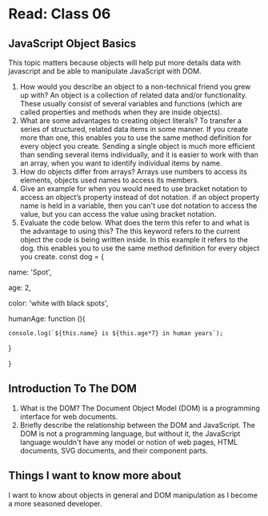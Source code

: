 # Read: Class 06

## JavaScript Object Basics

This topic matters because objects will help put more details data with javascript and be able to manipulate JavaScript with DOM. 

1. How would you describe an object to a non-technical friend you grew up with? An object is a collection of related data and/or functionality. These usually consist of several variables and functions (which are called properties and methods when they are inside objects).
2. What are some advantages to creating object literals? To transfer a series of structured, related data items in some manner. If you create more than one, this enables you to use the same method definition for every object you create. Sending a single object is much more efficient than sending several items individually, and it is easier to work with than an array, when you want to identify individual items by name.
3. How do objects differ from arrays? Arrays use numbers to access its elements, objects used names to access its members.
4. Give an example for when you would need to use bracket notation to access an object’s property instead of dot notation. if an object property name is held in a variable, then you can't use dot notation to access the value, but you can access the value using bracket notation.
5. Evaluate the code below. What does the term this refer to and what is the advantage to using this? The this keyword refers to the current object the code is being written inside. In this example it refers to the dog. this enables you to use the same method definition for every object you create.
const dog = {

  name: 'Spot',

  age: 2,

  color: 'white with black spots',

  humanAge: function (){

    console.log(`${this.name} is ${this.age*7} in human years`);

  }

}

## Introduction To The DOM

1. What is the DOM? The Document Object Model (DOM) is a programming interface for web documents.
2. Briefly describe the relationship between the DOM and JavaScript. The DOM is not a programming language, but without it, the JavaScript language wouldn't have any model or notion of web pages, HTML documents, SVG documents, and their component parts.

## Things I want to know more about

I want to know about objects in general and DOM manipulation as I become a more seasoned developer.
